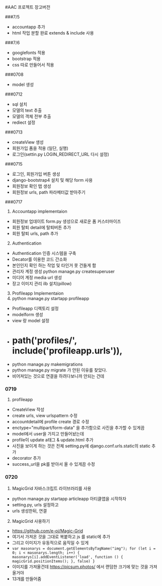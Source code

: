 #AAC 프로젝트 장고버전

###7/5
- accountapp 추가
- html 작업 분할 완료 extends & include 사용

###7/6
- googlefonts 적용
- bootstrap 적용
- css 따로 만들어서 적용

###0708
- model 생성

###0712
- sql 설치
- 모델의 text 추출
- 모델의 객체 전부 추출
- rediect 설정

###0713
- createView 생성
- 회원가입 폼을 적용 (일단, 실행)
- 로그인(settin.py LOGIN_REDIRECT_URL 다시 설정)

###0715
- 로그인, 회원가입 버튼 생성
- django-bootstrap4 설치 및 해당 form 사용 
- 회원정보 확인 탭 생성
- 회원정보 urls, path 파라메터값 받아주기

###0717
1. Accountapp implementaion
- 회원정보 업데이트 form.py 생성으로 새로운 폼 커스터마이즈
- 회원 탈퇴 detail에 탈퇴버튼 추가
- 회원 탈퇴 urls, path 추가
  
2. Authentication
- Authentication 인증 시스템을 구축
- Decator를 이용한 코드 간소화
- 본인인지 확인 하는 작업 및 타인거 못 건들게 함
- 관리자 계정 생성
  python manage.py createsuperuser
- 미디어 계정 media url 생성
- 장고 이미지 관리 ilb 설치(pillow)

3. Profileapp Implementaion
1. python manage.py startapp profileapp
- Profileapp 디렉토리 설정 
- modelform 생성
- view 랑 model 설정
- # path('profiles/', include('profileapp.urls')),
- python manage.py makemigrations
- python manage.py migrate 가 안된 이유를 찾았다.
- 비어져있는 것으로 연결을 하려다보니까 안되는 건데

### 0719
1. profileapp 
- CreateView 작성
- create urls, view urlspattern 수정
- accountdetail에 profile create 경로 수정
- enctype="multipart/form-data" 을 추가함으로 사진을 추가할 수 있게끔
- model에서 user을 가지고 만들어놨는데
- profile이 update a태그 & update.html 추가
- 사진을 보이게 하는 것은 전체 setting.py에 django.conf.urls.static의 static 추가
- decorator 추가
- success_url을 pk를 받아서 올 수 있게끔 수정

### 0720
1. MagicGrid 자바스크립트 라이브러리를 사용
- python manage.py startapp articleapp 아티클앱을 시작하자
- setting.py, urls 설정하고
- urls 생성한뒤, 연결
2. MagicGrid 사용하기
- https://github.com/e-oj/Magic-Grid
- 여기서 가져온 것을 그대로 복붙하고 js 를 static에 추가
- 그리고 이미지가 유동적으로 움직일 수 있게
- `var masonarys = document.getElementsByTagName("img");
for (let i = 0; i < masonarys.length; i++) {
    masonarys[i].addEventListener('load', function () {
        magicGrid.positionItems();
    }, false)
}`
- 이미지를 가져올건데
https://picsum.photos/ 에서 랜덤한 크기에 맞는 것을 가져올거야
- 13개를 만들어줌